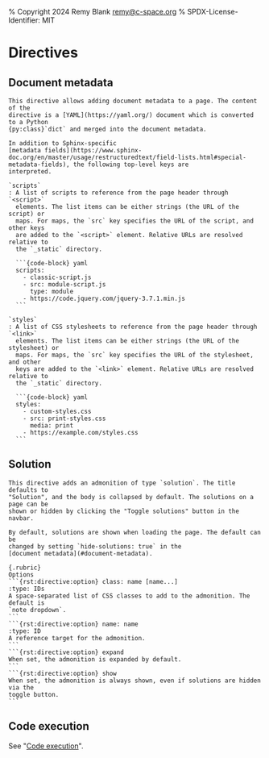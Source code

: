 % Copyright 2024 Remy Blank <remy@c-space.org>
% SPDX-License-Identifier: MIT

# Directives

## Document metadata

````{rst:directive} .. metadata::
This directive allows adding document metadata to a page. The content of the
directive is a [YAML](https://yaml.org/) document which is converted to a Python
{py:class}`dict` and merged into the document metadata.

In addition to Sphinx-specific
[metadata fields](https://www.sphinx-doc.org/en/master/usage/restructuredtext/field-lists.html#special-metadata-fields), the following top-level keys are
interpreted.

`scripts`
: A list of scripts to reference from the page header through `<script>`
  elements. The list items can be either strings (the URL of the script) or
  maps. For maps, the `src` key specifies the URL of the script, and other keys
  are added to the `<script>` element. Relative URLs are resolved relative to
  the `_static` directory.

  ```{code-block} yaml
  scripts:
    - classic-script.js
    - src: module-script.js
      type: module
    - https://code.jquery.com/jquery-3.7.1.min.js
  ```

`styles`
: A list of CSS stylesheets to reference from the page header through `<link>`
  elements. The list items can be either strings (the URL of the stylesheet) or
  maps. For maps, the `src` key specifies the URL of the stylesheet, and other
  keys are added to the `<link>` element. Relative URLs are resolved relative to
  the `_static` directory.

  ```{code-block} yaml
  styles:
    - custom-styles.css
    - src: print-styles.css
      media: print
    - https://example.com/styles.css
  ```
````

## Solution

````{rst:directive} .. solution:: [title]
This directive adds an admonition of type `solution`. The title defaults to
"Solution", and the body is collapsed by default. The solutions on a page can be
shown or hidden by clicking the "Toggle solutions" button in the navbar.

By default, solutions are shown when loading the page. The default can be
changed by setting `hide-solutions: true` in the
[document metadata](#document-metadata).

{.rubric}
Options
```{rst:directive:option} class: name [name...]
:type: IDs
A space-separated list of CSS classes to add to the admonition. The default is
`note dropdown`.
```
```{rst:directive:option} name: name
:type: ID
A reference target for the admonition.
```
```{rst:directive:option} expand
When set, the admonition is expanded by default.
```
```{rst:directive:option} show
When set, the admonition is always shown, even if solutions are hidden via the
toggle button.
```
````

## Code execution

See "[Code execution](exec.md)".
